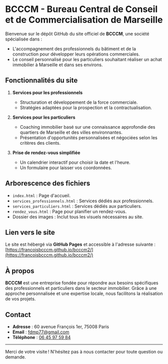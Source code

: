 # BCCCM - Bureau Central de Conseil et de Commercialisation de Marseille

Bienvenue sur le dépôt GitHub du site officiel de **BCCCM**, une société spécialisée dans :

- L'accompagnement des professionnels du bâtiment et de la construction pour développer leurs opérations commerciales.
- Le conseil personnalisé pour les particuliers souhaitant réaliser un achat immobilier à Marseille et dans ses environs.

## Fonctionnalités du site

1. **Services pour les professionnels**
   - Structuration et développement de la force commerciale.
   - Stratégies adaptées pour la prospection et la contractualisation.

2. **Services pour les particuliers**
   - Coaching immobilier basé sur une connaissance approfondie des quartiers de Marseille et des villes environnantes.
   - Présentation d'opportunités personnalisées et négociées selon les critères des clients.

3. **Prise de rendez-vous simplifiée**
   - Un calendrier interactif pour choisir la date et l'heure.
   - Un formulaire pour laisser vos coordonnées.

## Arborescence des fichiers
- `index.html` : Page d'accueil.
- `services_professionnels.html` : Services dédiés aux professionnels.
- `services_particuliers.html` : Services dédiés aux particuliers.
- `rendez_vous.html` : Page pour planifier un rendez-vous.
- Dossier des images : Inclut tous les visuels nécessaires au site.

## Lien vers le site

Le site est hébergé via **GitHub Pages** et accessible à l'adresse suivante :
[https://francoisbcccm.github.io/bcccm2/](https://francoisbcccm.github.io/bcccm2/)

## À propos
**BCCCM** est une entreprise fondée pour répondre aux besoins spécifiques des professionnels et particuliers dans le secteur immobilier. Grâce à une approche personnalisée et une expertise locale, nous facilitons la réalisation de vos projets.

## Contact
- **Adresse** : 60 avenue François 1er, 75008 Paris
- **Email** : [fdmp77@gmail.com](mailto:fdmp77@gmail.com)
- **Téléphone** : [06 45 97 59 84](tel:0645975984)

---

Merci de votre visite ! N'hésitez pas à nous contacter pour toute question ou demande.
